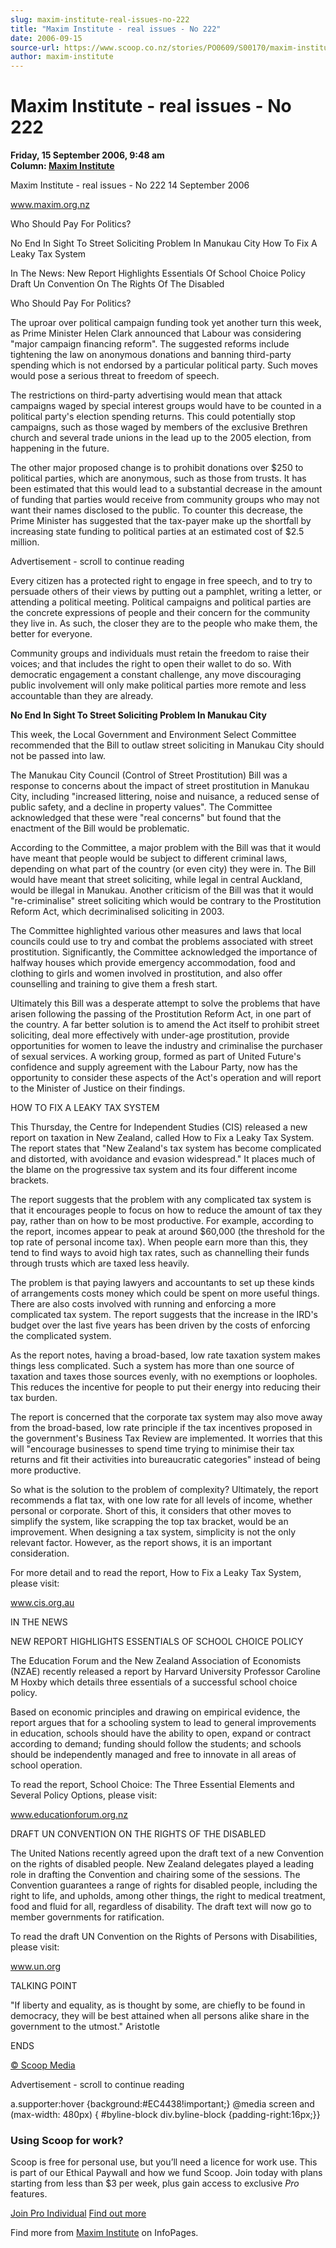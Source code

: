 ```yaml
---
slug: maxim-institute-real-issues-no-222
title: "Maxim Institute - real issues - No 222"
date: 2006-09-15
source-url: https://www.scoop.co.nz/stories/PO0609/S00170/maxim-institute-real-issues-no-222.htm
author: maxim-institute
---
```

Maxim Institute - real issues - No 222
======================================

**Friday, 15 September 2006, 9:48 am**  
**Column: [Maxim Institute](https://info.scoop.co.nz/Maxim_Institute)**

Maxim Institute - real issues - No 222 14 September 2006

www.maxim.org.nz

Who Should Pay For Politics?

No End In Sight To Street Soliciting Problem In Manukau City How To Fix A Leaky Tax System

In The News: New Report Highlights Essentials Of School Choice Policy Draft Un Convention On The Rights Of The Disabled

Who Should Pay For Politics?

The uproar over political campaign funding took yet another turn this week, as Prime Minister Helen Clark announced that Labour was considering "major campaign financing reform". The suggested reforms include tightening the law on anonymous donations and banning third-party spending which is not endorsed by a particular political party. Such moves would pose a serious threat to freedom of speech.

The restrictions on third-party advertising would mean that attack campaigns waged by special interest groups would have to be counted in a political party's election spending returns. This could potentially stop campaigns, such as those waged by members of the exclusive Brethren church and several trade unions in the lead up to the 2005 election, from happening in the future.

The other major proposed change is to prohibit donations over $250 to political parties, which are anonymous, such as those from trusts. It has been estimated that this would lead to a substantial decrease in the amount of funding that parties would receive from community groups who may not want their names disclosed to the public. To counter this decrease, the Prime Minister has suggested that the tax-payer make up the shortfall by increasing state funding to political parties at an estimated cost of $2.5 million.

Advertisement - scroll to continue reading





Every citizen has a protected right to engage in free speech, and to try to persuade others of their views by putting out a pamphlet, writing a letter, or attending a political meeting. Political campaigns and political parties are the concrete expressions of people and their concern for the community they live in. As such, the closer they are to the people who make them, the better for everyone.

Community groups and individuals must retain the freedom to raise their voices; and that includes the right to open their wallet to do so. With democratic engagement a constant challenge, any move discouraging public involvement will only make political parties more remote and less accountable than they are already.

**No End In Sight To Street Soliciting Problem In Manukau City**

This week, the Local Government and Environment Select Committee recommended that the Bill to outlaw street soliciting in Manukau City should not be passed into law.

The Manukau City Council (Control of Street Prostitution) Bill was a response to concerns about the impact of street prostitution in Manukau City, including "increased littering, noise and nuisance, a reduced sense of public safety, and a decline in property values". The Committee acknowledged that these were "real concerns" but found that the enactment of the Bill would be problematic.

According to the Committee, a major problem with the Bill was that it would have meant that people would be subject to different criminal laws, depending on what part of the country (or even city) they were in. The Bill would have meant that street soliciting, while legal in central Auckland, would be illegal in Manukau. Another criticism of the Bill was that it would "re-criminalise" street soliciting which would be contrary to the Prostitution Reform Act, which decriminalised soliciting in 2003.

The Committee highlighted various other measures and laws that local councils could use to try and combat the problems associated with street prostitution. Significantly, the Committee acknowledged the importance of halfway houses which provide emergency accommodation, food and clothing to girls and women involved in prostitution, and also offer counselling and training to give them a fresh start.

Ultimately this Bill was a desperate attempt to solve the problems that have arisen following the passing of the Prostitution Reform Act, in one part of the country. A far better solution is to amend the Act itself to prohibit street soliciting, deal more effectively with under-age prostitution, provide opportunities for women to leave the industry and criminalise the purchaser of sexual services. A working group, formed as part of United Future's confidence and supply agreement with the Labour Party, now has the opportunity to consider these aspects of the Act's operation and will report to the Minister of Justice on their findings.

HOW TO FIX A LEAKY TAX SYSTEM

This Thursday, the Centre for Independent Studies (CIS) released a new report on taxation in New Zealand, called How to Fix a Leaky Tax System. The report states that "New Zealand's tax system has become complicated and distorted, with avoidance and evasion widespread." It places much of the blame on the progressive tax system and its four different income brackets.

The report suggests that the problem with any complicated tax system is that it encourages people to focus on how to reduce the amount of tax they pay, rather than on how to be most productive. For example, according to the report, incomes appear to peak at around $60,000 (the threshold for the top rate of personal income tax). When people earn more than this, they tend to find ways to avoid high tax rates, such as channelling their funds through trusts which are taxed less heavily.

The problem is that paying lawyers and accountants to set up these kinds of arrangements costs money which could be spent on more useful things. There are also costs involved with running and enforcing a more complicated tax system. The report suggests that the increase in the IRD's budget over the last five years has been driven by the costs of enforcing the complicated system.

As the report notes, having a broad-based, low rate taxation system makes things less complicated. Such a system has more than one source of taxation and taxes those sources evenly, with no exemptions or loopholes. This reduces the incentive for people to put their energy into reducing their tax burden.

The report is concerned that the corporate tax system may also move away from the broad-based, low rate principle if the tax incentives proposed in the government's Business Tax Review are implemented. It worries that this will "encourage businesses to spend time trying to minimise their tax returns and fit their activities into bureaucratic categories" instead of being more productive.

So what is the solution to the problem of complexity? Ultimately, the report recommends a flat tax, with one low rate for all levels of income, whether personal or corporate. Short of this, it considers that other moves to simplify the system, like scrapping the top tax bracket, would be an improvement. When designing a tax system, simplicity is not the only relevant factor. However, as the report shows, it is an important consideration.

For more detail and to read the report, How to Fix a Leaky Tax System, please visit:

www.cis.org.au

IN THE NEWS

NEW REPORT HIGHLIGHTS ESSENTIALS OF SCHOOL CHOICE POLICY

The Education Forum and the New Zealand Association of Economists (NZAE) recently released a report by Harvard University Professor Caroline M Hoxby which details three essentials of a successful school choice policy.

Based on economic principles and drawing on empirical evidence, the report argues that for a schooling system to lead to general improvements in education, schools should have the ability to open, expand or contract according to demand; funding should follow the students; and schools should be independently managed and free to innovate in all areas of school operation.

To read the report, School Choice: The Three Essential Elements and Several Policy Options, please visit:

www.educationforum.org.nz

DRAFT UN CONVENTION ON THE RIGHTS OF THE DISABLED

The United Nations recently agreed upon the draft text of a new Convention on the rights of disabled people. New Zealand delegates played a leading role in drafting the Convention and chairing some of the sessions. The Convention guarantees a range of rights for disabled people, including the right to life, and upholds, among other things, the right to medical treatment, food and fluid for all, regardless of disability. The draft text will now go to member governments for ratification.

To read the draft UN Convention on the Rights of Persons with Disabilities, please visit:

www.un.org

TALKING POINT

"If liberty and equality, as is thought by some, are chiefly to be found in democracy, they will be best attained when all persons alike share in the government to the utmost." Aristotle

ENDS  

[© Scoop Media](http://www.scoop.co.nz/about/terms.html)  

Advertisement - scroll to continue reading



a.supporter:hover {background:#EC4438!important;} @media screen and (max-width: 480px) { #byline-block div.byline-block {padding-right:16px;}}

### Using Scoop for work?

Scoop is free for personal use, but you’ll need a licence for work use. This is part of our Ethical Paywall and how we fund Scoop. Join today with plans starting from less than $3 per week, plus gain access to exclusive _Pro_ features.  
  
[Join Pro Individual](https://pro.scoop.co.nz/Individual/?from=ProIn24) [Find out more](https://pro.scoop.co.nz/using-scoop-for-work/?from=ProIn24)

Find more from [Maxim Institute](https://info.scoop.co.nz/Maxim_Institute) on InfoPages.